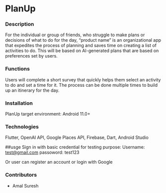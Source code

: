 # PlanUp

### Description
For the individual or group of friends, who struggle to make plans or decisions of what to do for the day, “product name” is an organizational app that expedites the process of planning and saves time on creating a list of activities to do. This will be based on AI-generated plans that are based on preferences set by users.

### Functions 
Users will complete a short survey that quickly helps them select an activity to do and set a time for it. The process can be done multiple times to build up an itinerary for the day. 

### Installation
PlanUp target environment: Android 11.0+

### Technologies
Flutter, OpenAI API, Google Places API, Firebase, Dart, Android Studio

##usge
Sign in with basic credential for testing purpose:
Username: test@gmail.com
passoword: test123

Or user can register an account or login with Google

### Contributors
- Amal Suresh


